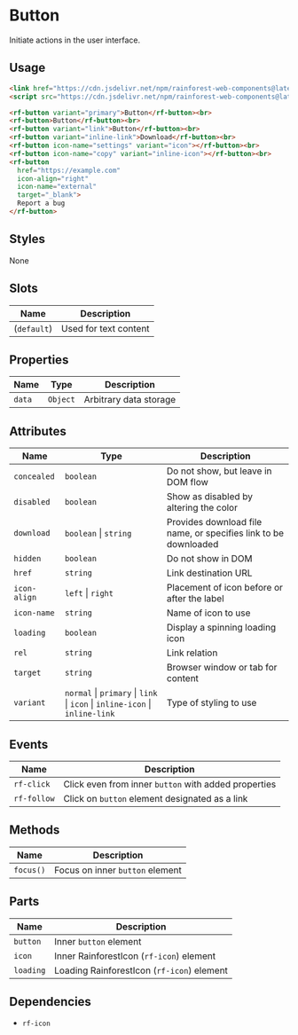 # Button

Initiate actions in the user interface.

## Usage

``` html
<link href="https://cdn.jsdelivr.net/npm/rainforest-web-components@latest/rainforest.css" rel="stylesheet">
<script src="https://cdn.jsdelivr.net/npm/rainforest-web-components@latest/controls/button.js" type="module"></script>
```

``` html
<rf-button variant="primary">Button</rf-button><br>        
<rf-button>Button</rf-button><br> 
<rf-button variant="link">Button</rf-button><br>
<rf-button variant="inline-link">Download</rf-button><br>  
<rf-button icon-name="settings" variant="icon"></rf-button><br>  
<rf-button icon-name="copy" variant="inline-icon"></rf-button><br>  
<rf-button 
  href="https://example.com" 
  icon-align="right" 
  icon-name="external" 
  target="_blank">
  Report a bug
</rf-button>
```

## Styles

None

## Slots

| Name | Description |
| --- | --- |
| (`default`) | Used for text content |

## Properties

| Name | Type | Description |
| --- | --- | --- |
| `data` | `Object` | Arbitrary data storage |

## Attributes

| Name | Type | Description |
| --- | --- | --- |
| `concealed` | `boolean` | Do not show, but leave in DOM flow|      
| `disabled` | `boolean` | Show as disabled by altering the color |
| `download` | `boolean` \| `string` | Provides download file name, or specifies link to be downloaded |
| `hidden` | `boolean` | Do not show in DOM |      
| `href` | `string` | Link destination URL |      
| `icon-align` | `left` \| `right` | Placement of icon before or after the label |
| `icon-name` | `string` | Name of icon to use |
| `loading` | `boolean` | Display a spinning loading icon |
| `rel` | `string` | Link relation |
| `target` | `string` | Browser window or tab for content |
| `variant` | `normal` \| `primary` \| `link` \| `icon` \| `inline-icon` \| `inline-link` | Type of styling to use |

## Events

| Name | Description |
| --- | --- |
| `rf-click` | Click even from inner `button` with added properties |
| `rf-follow` | Click on `button` element designated as a link |

## Methods

| Name | Description |
| --- | --- |
| `focus()` | Focus on inner `button` element |

## Parts

| Name | Description |
| --- | --- |
| `button` | Inner `button` element |
| `icon` | Inner RainforestIcon (`rf-icon`) element |
| `loading` | Loading RainforestIcon (`rf-icon`) element |

## Dependencies

- `rf-icon`
